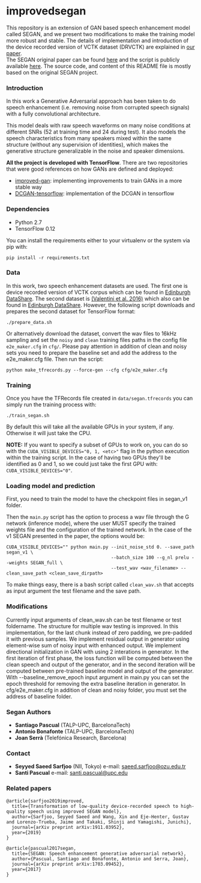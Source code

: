# improvedsegan
This repository is an extension of GAN based speech enhancement model called SEGAN, and we present two modifications to make the training model more robust and stable. The details of implementation and introduction of the device recorded version of VCTK dataset (DRVCTK) are explained in [our paper](http://arxiv.org/abs/1911.03952).   
The SEGAN original paper can be found [here](https://arxiv.org/abs/1703.09452) and the script is publicly available [here](https://github.com/santi-pdp/segan). The source code, and content of this README file is mostly based on the original SEGAN project. 

### Introduction

In this work a Generative Adversarial approach has been taken to do speech enhancement (i.e. removing noise from corrupted speech signals) with a fully convolutional architecture.

This model deals with raw speech waveforms on many noise conditions at different SNRs (52 at training time and 24 during test). It also models the speech characteristics from many speakers mixed within the same structure (without any supervision of identities), which makes the generative structure generalizable in the noise and speaker dimensions.

**All the project is developed with TensorFlow**. There are two repositories that were good references on how GANs are defined and deployed:

* [improved-gan](https://github.com/openai/improved-gan): implementing improvements to train GANs in a more stable way
*  [DCGAN-tensorflow](https://github.com/carpedm20/DCGAN-tensorflow): implementation of the DCGAN in tensorflow

### Dependencies

* Python 2.7
* TensorFlow 0.12

You can install the requirements either to your virtualenv or the system via pip with:

```
pip install -r requirements.txt
```

### Data

In this work, two speech enhancement datasets are used. The first one is device recorded version of VCTK corpus which can be found in [Edinburgh DataShare](https://129.215.41.53/handle/10283/3038). The second dataset is [(Valentini et al. 2016)](http://ssw9.net/papers/ssw9_PS2-4_Valentini-Botinhao.pdf) which also can be found in [Edinburgh DataShare](http://datashare.is.ed.ac.uk/handle/10283/1942). However, the following script downloads and prepares the second dataset for TensorFlow format:

```
./prepare_data.sh
```

Or alternatively download the dataset, convert the wav files to 16kHz sampling and set the `noisy` and `clean` training files paths in the config file `e2e_maker.cfg` in `cfg/`. Please pay attention in addition of clean and noisy sets you need to prepare the baseline set and add the address to the e2e_maker.cfg file. Then run the script:

```
python make_tfrecords.py --force-gen --cfg cfg/e2e_maker.cfg
```

### Training

Once you have the TFRecords file created in `data/segan.tfrecords` you can simply run the training process with:

```
./train_segan.sh
```

By default this will take all the available GPUs in your system, if any. Otherwise it will just take the CPU.

**NOTE:** If you want to specify a subset of GPUs to work on, you can do so with the `CUDA_VISIBLE_DEVICES="0, 1, <etc>"` flag in the python execution within the training script. In the case of having two GPUs they'll be identified as 0 and 1, so we could just take the first GPU with: `CUDA_VISIBLE_DEVICES="0"`.


### Loading model and prediction

First, you need to train the model to have the checkpoint files in segan_v1 folder.

Then the `main.py` script has the option to process a wav file through the G network (inference mode), where the user MUST specify the trained weights file and the configuration of the trained network. In the case of the v1 SEGAN presented in the paper, the options would be:

```
CUDA_VISIBLE_DEVICES="" python main.py --init_noise_std 0. --save_path segan_v1 \
                                       --batch_size 100 --g_nl prelu --weights SEGAN_full \
                                       --test_wav <wav_filename> --clean_save_path <clean_save_dirpath>
```

To make things easy, there is a bash script called `clean_wav.sh` that accepts as input argument the test filename and
the save path.

### Modifications ###
Currently input arguments of clean_wav.sh can be test filename or test foldername. The structure for multiple wav testing is improved. In this implementation, for the last chunk instead of zero padding, we pre-padded it with previous samples. We implement residual output in generator using element-wise sum of noisy input with enhanced output. We implement directional initialization in GAN with using 2 interations in generator. In the first iteration of first phase, the loss function will be computed between the clean speech and output of the generator, and in the second iteration will be computed between pre-trained baseline model and output of the generator. With --baseline_remove_epoch input argument in main.py you can set the epoch threshold for removing the extra baseline iteration in generator. In cfg/e2e_maker.cfg in addition of clean and noisy folder, you must set the address of baseline folder.



### Segan Authors

* **Santiago Pascual** (TALP-UPC, BarcelonaTech)
* **Antonio Bonafonte** (TALP-UPC, BarcelonaTech)
* **Joan Serrà** (Telefónica Research, Barcelona)

### Contact

* **Seyyed Saeed Sarfjoo** (NII, Tokyo)
e-mail: saeed.sarfjoo@ozu.edu.tr
* **Santi Pascual**
e-mail: santi.pascual@upc.edu


### Related papers

```
@article{sarfjoo2019improved,
  title={Transformation of low-quality device-recorded speech to high-quality speech using improved SEGAN model},
  author={Sarfjoo, Seyyed Saeed and Wang, Xin and Eje-Henter, Gustav and Lorenzo-Trueba, Jaime and Takaki, Shinji and Yamagishi, Junichi},
  journal={arXiv preprint arXiv:1911.03952},
  year={2019}
}

@article{pascual2017segan,
  title={SEGAN: Speech enhancement generative adversarial network},
  author={Pascual, Santiago and Bonafonte, Antonio and Serra, Joan},
  journal={arXiv preprint arXiv:1703.09452},
  year={2017}
}
```
